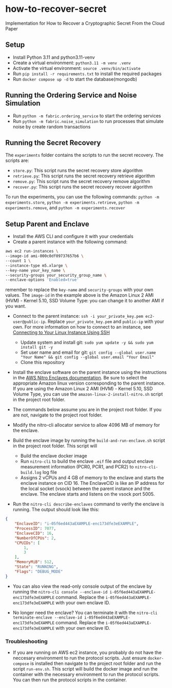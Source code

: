 # how-to-recover-secret
Implementation for How to Recover a Cryptographic Secret From the Cloud Paper

## Setup
- Install Python 3.11 and python3.11-venv
- Create a virtual environment: `python3.11 -m venv .venv`
- Activate the virtual environment: `source .venv/bin/activate`
- Run ```pip install -r requirements.txt``` to install the required packages
- Run ```docker compose up -d``` to start the database(mongodb)

## Running the Ordering Service and Noise Simulation
- Run ```python -m fabric.ordering_service``` to start the ordering services
- Run ```python -m fabric.noise_simulation``` to run processes that simulate noise by create random transactions

## Running the Secret Recovery
The ```experiments``` folder contains the scripts to run the secret recovery. The scripts are: 
- ```store.py```: This script runs the secret recovery store algorithm
- ```retrieve.py```: This script runs the secret recovery retrieve algorithm
- ```remove.py```: This script runs the secret recovery remove algorithm
- ```recover.py```: This script runs the secret recovery recover algorithm

To run the experiments, you can use the following commands: ```python -m experiments.store```, ```python -m experiments.retrieve```, ```python -m experiments.remove```, and ```python -m experiments.recover```

## Setup Parent and Enclave
- Install the AWS CLI and configure it with your credentials
- Create a parent instance with the following command:
```bash
aws ec2 run-instances \
--image-id ami-000c0df09737657b6 \
--count 1 \
--instance-type m5.xlarge \
--key-name your_key_name \
--security-groups your_security_group_name \
--enclave-options 'Enabled=true'
```
remember to replace the ```key-name``` and ```security-groups``` with your own values. The ```image-id``` in the example above is the Amazon Linux 2 AMI (HVM) - Kernel 5.10, SSD Volume Type: you can change it to another AMI if you want.

- Connect to the parent instance: ```ssh -i your_private_key.pem ec2-user@public-ip```. Replace ```your_private_key.pem``` and ```public-ip``` with your own. For more information on how to connect to an instance, see [Connecting to Your Linux Instance Using SSH](https://docs.aws.amazon.com/AWSEC2/latest/UserGuide/connect-linux-inst-ssh.html)
    - Update system and install git: ```sudo yum update -y && sudo yum install git -y```
    - Set user name and email for git: ```git config --global user.name "Your Name" && git config --global user.email "Your Email"```
    - Clone this repository

- Install the enclave software on the parent instance using the instructions in the [AWS Nitro Enclaves documentation](https://docs.aws.amazon.com/enclaves/latest/user/nitro-enclave-cli-install.html). Be sure to select the appropriate Amazon linux version corresponding to the parent instance. If you are using the Amazon Linux 2 AMI (HVM) - Kernel 5.10, SSD Volume Type, you can use the ```amazon-linux-2-install-nitro.sh``` script in the project root folder.

- The commands below assume you are in the project root folder. If you are not, navigate to the project root folder.

- Modify the nitro-cli allocator service to allow 4096 MB of memory for the enclave.

- Build the enclave image by running the ```build-and-run-enclave.sh``` script in the project root folder. This script will 
    - Build the enclave docker image 
    - Run ```nitro-cli``` to build the enclave ```.eif``` file and output enclave measurement information (PCR0, PCR1, and PCR2) to ```nitro-cli-build.log``` log file
    - Assigns 2 vCPUs and 4 GB of memory to the enclave and starts the enclave instance on CID 16. The EnclaveCID is like an IP address for the local socket (vsock) between the parent instance and the enclave. The enclave starts and listens on the vsock port 5005.

- Run the ```nitro-cli describe-enclaves``` command to verify the enclave is running. The output should look like this:
```json
{
    "EnclaveID": "i-05f6ed443aEXAMPLE-enc173dfe3eEXAMPLE",
    "ProcessID": 7077,
    "EnclaveCID": 16,
    "NumberOfCPUs": 2,
    "CPUIDs": [
        1,
        3
    ],
    "MemoryMiB": 512,
    "State": "RUNNING",
    "Flags": "DEBUG_MODE"
}
```

- You can also view the read-only console output of the enclave by running the ```nitro-cli console --enclave-id i-05f6ed443aEXAMPLE-enc173dfe3eEXAMPLE``` command. Replace the ```i-05f6ed443aEXAMPLE-enc173dfe3eEXAMPLE``` with your own enclave ID.

- No longer need the enclave? You can terminate it with the ```nitro-cli terminate-enclave --enclave-id i-05f6ed443aEXAMPLE-enc173dfe3eEXAMPLE``` command. Replace the ```i-05f6ed443aEXAMPLE-enc173dfe3eEXAMPLE``` with your own enclave ID.

### Troubleshooting
- If you are running on AWS ec2 instance, you probably do not have the neccesary environment to run the protocol scripts. Just ensure ```docker-compose``` is installed then navigate to the project root folder and run the script ```run-env.sh```. This script will build the docker image and run the container with the necessary environment to run the protocol scripts. You can then run the protocol scripts in the container.